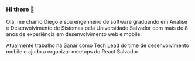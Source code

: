 ### Hi there 👋

Olá, me chamo Diego e sou engenheiro de software graduando em Analise e Desenvolvimento de Sistemas pela Universidade Salvador com mais de 8 anos de experiência em desenvolvimento web e mobile.

Atualmente trabalho na Sanar como Tech Lead do time de desenvolvimento mobile e ajudo a organizar meetups do React Salvador. 

<!--
**diegocosta/diegocosta** is a ✨ _special_ ✨ repository because its `README.md` (this file) appears on your GitHub profile.

Here are some ideas to get you started:

- 🔭 I’m currently working on ...
- 🌱 I’m currently learning ...
- 👯 I’m looking to collaborate on ...
- 🤔 I’m looking for help with ...
- 💬 Ask me about ...
- 📫 How to reach me: ...
- 😄 Pronouns: ...
- ⚡ Fun fact: ...
-->
